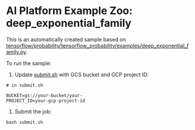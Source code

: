 # AI Platform Example Zoo: deep_exponential_family

This is an automatically created sample based on [tensorflow/probability/tensorflow_probability/examples/deep_exponential_family.py](https://github.com/tensorflow/probability/blob/r0.6/tensorflow_probability/examples/deep_exponential_family.py).

To run the sample:


1. Update [submit.sh](submit.sh) with GCS bucket and GCP project ID:

```
# in submit.sh

BUCKET=gs://your-bucket/your-
PROJECT_ID=your-gcp-project-id
```

1. Submit the job:

```
bash submit.sh
```
